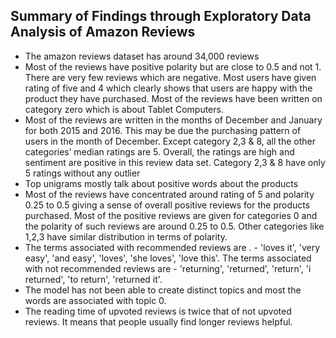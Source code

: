 ## Summary of Findings through Exploratory Data Analysis of Amazon Reviews

- The amazon reviews dataset has around 34,000 reviews
- Most of the reviews have positive polarity  but are close to 0.5 and not 1. There are very few reviews which are negative. Most users have given rating of five and 4 which clearly shows that users are happy with the product they have purchased. Most of the reviews have been written on category zero which is about Tablet Computers.
- Most of the reviews are written in the months of December and January for both 2015 and 2016. This may be due the purchasing pattern of users in the month of December.  Except category 2,3 & 8, all the other categories’ median ratings are 5. Overall, the ratings are high and sentiment are positive in this review data set. Category 2,3 & 8 have only 5 ratings without any outlier
- Top unigrams mostly talk about positive words about the products
- Most of the reviews have concentrated around rating of 5 and polarity 0.25 to 0.5 giving a sense of overall positive reviews for the products purchased. Most of the positive reviews are given for categories 0 and the polarity of such reviews are around 0.25 to 0.5.  Other categories like 1,2,3 have similar distribution in terms of polarity.
- The terms associated with recommended reviews are . - 'loves it', 'very easy', 'and easy', 'loves', 'she loves', 'love this'. The terms associated with not recommended reviews are -  'returning', 'returned', 'return', 'i returned', 'to return', 'returned it'.
- The model has not been able to create distinct topics and most the words are associated with topic 0.
- The reading time of upvoted reviews is twice that of not upvoted reviews. It means that people usually find longer reviews helpful.
